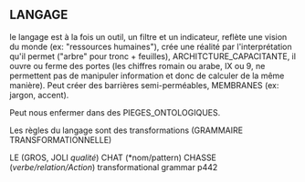 ## LANGAGE

le langage est à la fois un outil, un filtre et un indicateur, reflète une vision du monde (ex: "ressources humaines"), crée une réalité par l'interprétation qu'il permet ("arbre" pour tronc + feuilles), ARCHITCTURE_CAPACITANTE, il ouvre ou ferme des portes (les chiffres  romain ou arabe, IX ou 9, ne permettent pas de manipuler information et donc de calculer de la même manière). Peut créer des barrières semi-perméables, MEMBRANES (ex: jargon, accent).

Peut nous enfermer dans des PIEGES_ONTOLOGIQUES. 

Les règles du langage sont des transformations (GRAMMAIRE TRANSFORMATIONNELLE)

LE (GROS, JOLI *qualité*) CHAT (*nom/pattern) CHASSE (*verbe/relation/Action*)
transformational grammar p442


